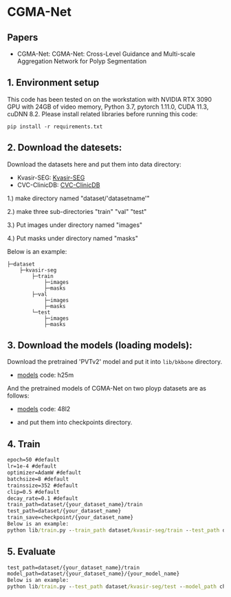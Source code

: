 # CGMA-Net

## Papers
* CGMA-Net: CGMA-Net: Cross-Level Guidance and Multi-scale Aggregation Network for Polyp Segmentation
## 1. Environment setup
This code has been tested on on the workstation with NVIDIA RTX 3090 GPU with 24GB of video memory, Python 3.7, pytorch 1.11.0, CUDA 11.3, cuDNN 8.2. Please install related libraries before running this code:

    pip install -r requirements.txt
## 2. Download the datesets:
Download the datasets here and put them into data directory:
* Kvasir-SEG:
[Kvasir-SEG](https://www.kaggle.com/datasets/debeshjha1/kvasirseg)
* CVC-ClinicDB:
[CVC-ClinicDB](https://www.kaggle.com/datasets/balraj98/cvcclinicdb)


1.) make directory named "dataset/'datasetname'"

2.) make three sub-directories "train" "val" "test"

3.) Put images under directory named "images"

4.) Put masks under directory named "masks"

Below is an example:
```
├─dataset
    ├─kvasir-seg
        ├─train
            ├─images
            ├─masks
        ├─val
            ├─images
            ├─masks
        └─test
            ├─images
            ├─masks
```
## 3. Download the models (loading models):

Download the pretrained 'PVTv2' model and put it into `lib/bkbone` directory.

* [models](https://pan.baidu.com/s/1piOOt5yYNLc_bVc6DPU2iA ) code: h25m

And the pretrained models of CGMA-Net on two ployp datasets are as follows:

* [models](https://pan.baidu.com/s/1rcXsAPTR67l9U5ZashbiFA) code: 48l2

* and put them into checkpoints directory.

## 4. Train
```cmd
epoch=50 #default
lr=1e-4 #default
optimizer=AdamW #default
batchsize=8 #default
trainssize=352 #default
clip=0.5 #default
decay_rate=0.1 #default
train_path=dataset/{your_dataset_name}/train
test_path=dataset/{your_dataset_name}
train_save=checkpoint/{your_dataset_name}
Below is an example:
python lib/train.py --train_path dataset/kvasir-seg/train --test_path dataset/kvasir-seg --train_save checkpoint/kvasir-seg
```
    
    
## 5. Evaluate
```cmd
test_path=dataset/{your_dataset_name}/train
model_path=dataset/{your_dataset_name}/{your_model_name}
Below is an example:
python lib/train.py --test_path dataset/kvasir-seg/test --model_path checkpoint/kvasir-seg/CGMA.pth
```
    
